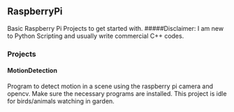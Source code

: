 ## RaspberryPi
Basic Raspberry Pi Projects to get started with.
#####Disclaimer: 
I am new to Python Scripting and usually write commercial C++ codes.

### Projects
#### MotionDetection 
Program to detect motion in a scene using the raspberry pi camera and opencv.
Make sure the necessary programs are installed.
This project is idle for birds/animals watching in garden.


